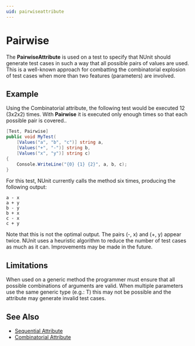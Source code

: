 ```yaml
---
uid: pairwiseattribute
---
```


# Pairwise

The **PairwiseAttribute** is used on a test to specify that NUnit should
generate test cases in such a way that all possible pairs of
values are used. This is a well-known approach for combatting
the combinatorial explosion of test cases when more than
two features (parameters) are involved.

## Example

Using the Combinatorial attribute, the following test would be executed 12 (3x2x2) times.
With **Pairwise** it is executed only enough times so that each possible pair is covered..

```csharp
[Test, Pairwise]
public void MyTest(
    [Values("a", "b", "c")] string a,
    [Values("+", "-")] string b,
    [Values("x", "y")] string c)
{
    Console.WriteLine("{0} {1} {2}", a, b, c);
}
```

For this test, NUnit currently calls the method six times, producing the following output:

```none
a - x
a + y
b - y
b + x
c - x
c + y
```

Note that this is not the optimal output. The pairs (-, x) and (+, y)
appear twice. NUnit uses a heuristic algorithm to reduce the number of test cases as much
as it can. Improvements may be made in the future.

## Limitations

When used on a generic method the programmer must ensure that all
possible combinations of arguments are valid. When multiple parameters
use the same generic type (e.g.: T) this may not be possible and the
attribute may generate invalid test cases.

## See Also

* [Sequential Attribute](sequential.md)
* [Combinatorial Attribute](combinatorial.md)
